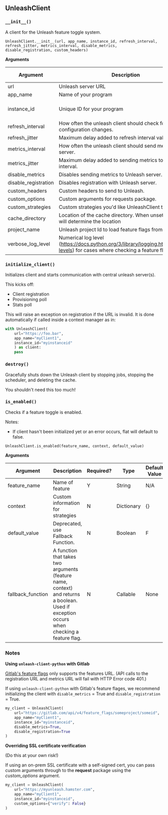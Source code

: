 ## UnleashClient

### `__init__()`
A client for the Unleash feature toggle system.

`
UnleashClient.__init__(url, app_name, instance_id, refresh_interval, refresh_jitter, metrics_interval, disable_metrics, disable_registration, custom_headers)
`

**Arguments**

Argument | Description | Required? |  Type |  Default Value|
---------|-------------|-----------|-------|---------------|
url      | Unleash server URL | Y | String | N/A |
app_name | Name of your program | Y | String | N/A |
instance_id | Unique ID for your program | N | String | unleash-client-python | 
refresh_interval | How often the unleash client should check for configuration changes. | N | Integer |  15 |
refresh_jitter | Maximum delay added to refresh interval value. | N | Integer |  None |
metrics_interval | How often the unleash client should send metrics to server. | N | Integer | 60 |
metrics_jitter | Maximum delay added to sending metrics to server interval. | N | Integer | None |
disable_metrics | Disables sending metrics to Unleash server. | N | Boolean | F |
disable_registration | Disables registration with Unleash server. | N | Boolean | F |
custom_headers | Custom headers to send to Unleash. | N | Dictionary | {}
custom_options | Custom arguments for requests package. | N | Dictionary | {}
custom_strategies | Custom strategies you'd like UnleashClient to support. | N | Dictionary | {} |
cache_directory | Location of the cache directory. When unset, FCache will determine the location | N | Str | Unset | 
project_name | Unleash project Id to load feature flags from | N | Str | "" |
verbose_log_level | Numerical log level (https://docs.python.org/3/library/logging.html#logging-levels) for cases where checking a feature flag fails. | N | Integer | 30 (Warning) |

### `initialize_client()`
Initializes client and starts communication with central unleash server(s).

This kicks off:
* Client registration
* Provisioning poll
* Stats poll

This will raise an exception on registration if the URL is invalid. It
is done automatically if called inside a context manager as in:

``` python
with UnleashClient(
    url="https://foo.bar",
    app_name="myClient1",
    instance_id="myinstanceid"
    ) as client:
    pass
```

### `destroy()`
Gracefully shuts down the Unleash client by stopping jobs, stopping the scheduler, and deleting the cache.

You shouldn't need this too much!

### `is_enabled()`

Checks if a feature toggle is enabled.

Notes:
* If client hasn't been initialized yet or an error occurs, flat will default to false.

`
UnleashClient.is_enabled(feature_name, context, default_value)
`

**Arguments**

Argument | Description | Required? |  Type |  Default Value|
---------|-------------|-----------|-------|---------------|
feature_name | Name of feature | Y | String | N/A |
context | Custom information for strategies | N | Dictionary | {} |
default_value | Deprecated, use Fallback Function. | N | Boolean | F |
fallback_function | A function that takes two arguments (feature name, context) and returns a boolean.  Used if exception occurs when checking a feature flag. | N | Callable | None |

### Notes

**Using `unleash-client-python` with Gitlab** 

[Gitlab's feature flags](https://docs.gitlab.com/ee/user/project/operations/feature_flags.html) only supports the features URL.  (API calls to the registration URL and metrics URL will fail with HTTP Error code 401.)

If using `unleash-client-python` with Gitlab's feature flages, we recommend initializing the client with `disable_metrics` = True and `disable_registration` = True.

``` python
my_client = UnleashClient(
    url="https://gitlab.com/api/v4/feature_flags/someproject/someid",
    app_name="myClient1",
    instance_id="myinstanceid",
    disable_metrics=True,
    disable_registration=True
)
```

**Overriding SSL certificate verification**

(Do this at your own risk!)

If using an on-prem SSL certificate with a self-signed cert, you can pass custom arguments through to the **request** package using the *custom_options* argument.

```python
my_client = UnleashClient(
    url="https://myunleash.hamster.com",
    app_name="myClient1",
    instance_id="myinstanceid",
    custom_options={"verify": False}
)
```
